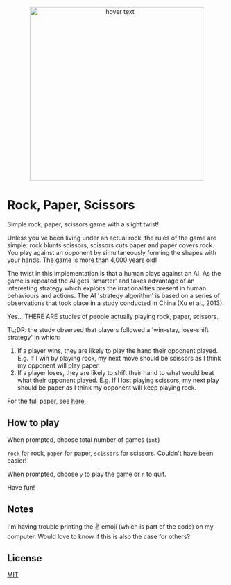 <p align="center">
  <img src="https://openclipart.org/image/800px/63805" width="400" title="hover text">
</p>

# Rock, Paper, Scissors

Simple rock, paper, scissors game with a slight twist! 

Unless you've been living under an actual rock, the rules of the game are simple: rock blunts scissors, scissors cuts paper and paper covers rock. You play against an opponent by simultaneously forming the shapes with your hands. The game is more than 4,000 years old! 

The twist in this implementation is that a human plays against an AI. As the game is repeated the AI gets 'smarter' and takes advantage of an interesting strategy which exploits the irrationalities present in human behaviours and actions. 
The AI 'strategy algorithm' is based on a series of observations that took place in a study conducted in China (Xu et al., 2013).

Yes... THERE ARE studies of people actually playing rock, paper, scissors. 

TL;DR: the study observed that players followed a 'win-stay, lose-shift strategy' in which: 

1. If a player wins, they are likely to play the hand their opponent played. E.g. If I win by playing rock, my next move should be scissors as I think my opponent will play paper.
2. If a player loses, they are likely to shift their hand to what would beat what their opponent played. E.g. If I lost playing scissors, my next play should be paper as I think my opponent will keep playing rock.

For the full paper, see [here.](https://www.sciencedirect.com/science/article/pii/S0378437113005578)



## How to play

When prompted, choose total number of games (`int`)

`rock` for rock, `paper` for paper, `scissors` for scissors. Couldn't have been easier!

When prompted, choose `y` to play the game or `n` to quit.

Have fun!

## Notes

I'm having trouble printing the ✌ emoji (which is part of the code) on my computer. Would love to know if this is also the case for others?

## License

[MIT](https://choosealicense.com/licenses/mit/)
